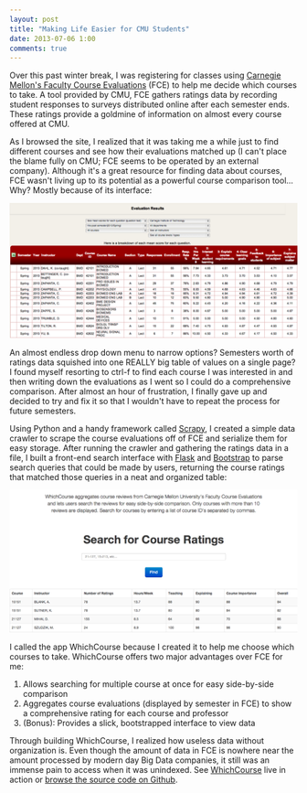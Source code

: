 ```yaml
---
layout: post
title: "Making Life Easier for CMU Students"
date: 2013-07-06 1:00
comments: true
---
```


Over this past winter break, I was registering for classes using [Carnegie Mellon's Faculty Course Evaluations](http://www.cmu.edu/hub/fce/) (FCE) to help me decide which courses to take. A tool provided by CMU, FCE gathers ratings data by recording student responses to surveys distributed online after each semester ends. These ratings provide a goldmine of information on almost every course offered at CMU. 

As I browsed the site, I realized that it was taking me a while just to find different courses and see how their evaluations matched up (I can't place the blame fully on CMU; FCE seems to be operated by an external company). Although it's a great resource for finding data about courses, FCE wasn't living up to its potential as a powerful course comparison tool... Why? Mostly because of its interface:

![FCE Interface](https://github.com/yrkumar/yrkumar.github.io/raw/master/images/fceInterface.png)

An almost endless drop down menu to narrow options? Semesters worth of ratings data squished into one REALLY big table of values on a single page? I found myself resorting to ctrl-f to find each course I was interested in and then writing down the evaluations as I went so I could do a comprehensive comparison. After almost an hour of frustration, I finally gave up and decided to try and fix it so that I wouldn't have to repeat the process for future semesters.

Using Python and a handy framework called [Scrapy](http://scrapy.org/), I created a simple data crawler to scrape the course evaluations off of FCE and serialize them for easy storage. After running the crawler and gathering the ratings data in a file, I built a front-end search interface with [Flask](http://flask.pocoo.org/) and [Bootstrap](http://twitter.github.io/bootstrap/) to parse search queries that could be made by users, returning the course ratings that matched those queries in a neat and organized table:

![WhichCourse Interface](https://github.com/yrkumar/yrkumar.github.io/raw/master/images/whichcourse.png)

I called the app WhichCourse because I created it to help me choose which courses to take. WhichCourse offers two major advantages over FCE for me:

1. Allows searching for multiple course at once for easy side-by-side comparison
2. Aggregates course evaluations (displayed by semester in FCE) to show a comprehensive rating for each course and professor
3. (Bonus): Provides a slick, bootstrapped interface to view data

Through building WhichCourse, I realized how useless data without organization is. Even though the amount of data in FCE is nowhere near the amount processed by modern day Big Data companies, it still was an immense pain to access when it was unindexed. See [WhichCourse](http://whichcourse.herokuapp.com/) live in action or [browse the source code on Github](https://github.com/yrkumar/which-course).
 
